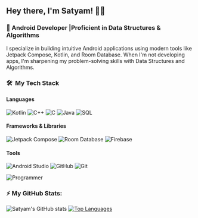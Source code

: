 ## Hey there, I'm Satyam! 👨‍💻
### 🚀 Android Developer |Proficient in Data Structures & Algorithms

I specialize in building intuitive Android applications using modern tools like Jetpack Compose, Kotlin, and Room Database. When I'm not developing apps, I'm sharpening my problem-solving skills with Data Structures and Algorithms.


### 🛠 &nbsp;My Tech Stack

#### Languages
![Kotlin](https://img.shields.io/badge/kotlin-%230095D5.svg?style=for-the-badge&logo=kotlin&logoColor=white)
![C++](https://img.shields.io/badge/c++-%2300599C.svg?style=for-the-badge&logo=c%2B%2B&logoColor=white)
![C](https://img.shields.io/badge/c-%2300599C.svg?style=for-the-badge&logo=c&logoColor=white)
![Java](https://img.shields.io/badge/java-%23ED8B00.svg?style=for-the-badge&logo=java&logoColor=white)
![SQL](https://img.shields.io/badge/sql-%230066B2.svg?style=for-the-badge&logo=postgresql&logoColor=white)

#### Frameworks & Libraries
![Jetpack Compose](https://img.shields.io/badge/jetpack_compose-%2300C853.svg?style=for-the-badge&logo=android&logoColor=white)
![Room Database](https://img.shields.io/badge/Room-%233DDC84.svg?style=for-the-badge&logo=sqlite&logoColor=white)
![Firebase](https://img.shields.io/badge/Firebase-039BE5?style=for-the-badge&logo=Firebase&logoColor=white)

#### Tools
![Android Studio](https://img.shields.io/badge/Android%20Studio-3DDC84.svg?style=for-the-badge&logo=android-studio&logoColor=white)
![GitHub](https://img.shields.io/badge/github-%23121011.svg?style=for-the-badge&logo=github&logoColor=white)
![Git](https://img.shields.io/badge/git-%23F05033.svg?style=for-the-badge&logo=git&logoColor=white)

![Programmer](https://media.giphy.com/media/LmNwrBhejkK9EFP504/giphy.gif)

### ⚡️ My GitHub Stats:

![Satyam's GitHub stats](https://github-readme-stats.vercel.app/api?username=iamsatyamsaurav&show_icons=true&theme=radical)
[![Top Languages](https://github-readme-stats.vercel.app/api/top-langs/?username=iamsatyamsaurav&layout=compact&theme=radical)](https://github.com/anuraghazra/github-readme-stats)



<!-- ### &nbsp; Analytics 

![Satyam's GitHub stats](https://github-readme-stats.vercel.app/api?username=iamsatyamsaurav&show_icons=true&theme=radical)
 -->
